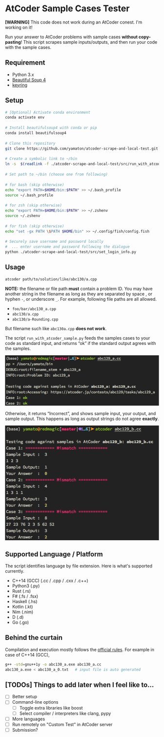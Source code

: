 # AtCoder Sample Cases Tester

**[WARNING]** This code does not work during an AtCoder conest. I'm working on it!
 
Run your answer to AtCoder problems with sample cases **without copy-pasting**! This script scrapes sample inputs/outputs, and then run your code with the sample cases.


## Requirement

- Python 3.x
- [Beautiful Soup 4](<http://www.crummy.com/software/BeautifulSoup/>)
- [keyring](https://github.com/jaraco/keyring)


## Setup

```bash
# [Optional] Activate conda environment
conda activate env

# Install beautifulsoup4 with conda or pip
conda install beautifulsoup4

# Clone this repository
git clone https://github.com/yamaton/atcoder-scrape-and-local-test.git

# Create a symbolic link to ~/bin
ln -s  $(readlink -f ./atcoder-scrape-and-local-test/src/run_with_atcoder_sample.py) ~/bin/atcoder

# Set path to ~/bin (choose one from following)

# for bash (skip otherwise)
echo "export PATH=$HOME/bin:$PATH" >> ~/.bash_profile
source ~/.bash_profile

# for zsh (skip otherwise)
echo "export PATH=$HOME/bin:$PATH" >> ~/.zshenv
source ~/.zshenv

# for fish (skip otherwise)
echo "set -gx PATH \$PATH $HOME/bin" >> ~/.config/fish/config.fish

# Securely save username and password locally
#  ... enter username and password following the dialogue
python ./atcoder-scrape-and-local-test/src/set_login_info.py

```

## Usage

```bash
atcoder path/to/solution/like/abc130/a.cpp
```


**NOTE:** the filename or file path **must** contain a problem ID. You may have another
string in the filename as long as they are separated by space , or hyphen
`-`, or underscore `_`. For example, following file paths are all allowed.

- `foo/bar/abc130_a.cpp`
- `abc130/a.cpp`
- `abc130/a-Rounding.cpp`

But filename such like `abc130a.cpp` **does not work**.

The script `run_with_atcoder_sample.py` feeds the samples cases to your code as standard input, and returns “ok” if the standard output agrees with the samples.

![](./screenshots/ok.png)


Otherwise, it returns “Incorrect”, and shows sample input, your output, and sample output. This happens as long as output strings do not agree **exactly**.

![](./screenshots/mismatch.png)



## Supported Language / Platform

The script identifies language by file extension. Here is what's supported currently.

- C++14 (GCC) (.cc / .cpp / .cxx / .c++)
- Python3 (.py)
- Rust (.rs)
- F# (.fs / .fsx)
- Haskell (.hs)
- Kotlin (.kt)
- Nim (.nim)
- D (.d)
- Go (.go)


## Behind the curtain

Compilation and execution mostly follows the [official rules](https://atcoder.jp/contests/agc034/rules). For example in case of C++14 (GCC),

```bash
g++ -std=gnu++1y -o abc130_a.exe abc130_a.cc
abc130_a.exe < abc130_a_0.txt   # input file is auto generated
```

## [TODOs] Things to add later when I feel like to…

- [ ] Better setup
- [ ] Command-line options
  - [ ] Toggle extra libraries like boost
  - [ ] Select compiler / interpreters like clang, pypy
- [ ] More languages
- [ ] Run remotely on "Custom Test" in AtCoder server
- [ ] Submission?
